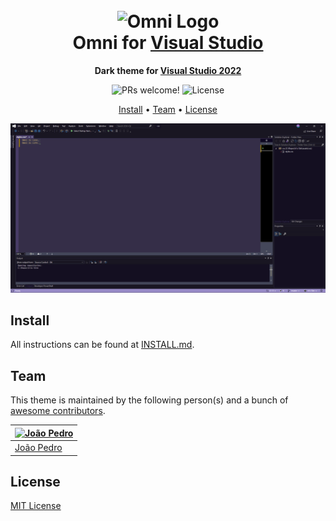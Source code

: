 <h1 align="center">
  <br>
  <img src="https://storage.googleapis.com/golden-wind/github/omni/omni.png" alt="Omni Logo" width="100">
  <br>
  Omni for <a href="https://website-link.com">Visual Studio</a>
  <br>
</h1>

<p align="center">
  <strong>Dark theme for <a href="https://visualstudio.microsoft.com/">Visual Studio 2022</a></strong>
</p>

<p align="center">
  <img src="https://img.shields.io/badge/PRs-welcome-%235FCC6F.svg" alt="PRs welcome!" />

  <img alt="License" src="https://img.shields.io/badge/license-MIT-%235FCC6F">
</p>

<p align="center">
  <a href="#install">Install</a> •
  <a href="#team">Team</a> •
  <a href="#license">License</a>
</p>

<p align="center">
  <img alt="Omni screnshoot for Visual Studio" src="./screenshot.png">
</p>

## Install

All instructions can be found at [INSTALL.md](./INSTALL.md).

## Team

This theme is maintained by the following person(s) and a bunch of [awesome contributors](https://github.com/getomni/template/graphs/contributors).

| [![João Pedro](https://github.com/jpedroschmitz.png?size=100)](https://github.com/jpedroschmitz) |
| ------------------------------------------------------------------------------------------------ |
| [João Pedro](https://github.com/jpedroschmitz)                                                   |

## License

[MIT License](./LICENSE.md)
